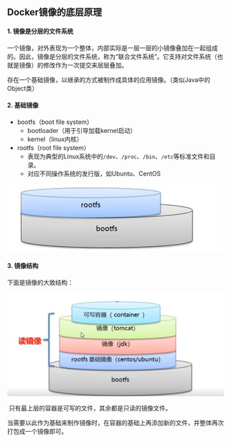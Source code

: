 ## Docker镜像的底层原理

#### 1. 镜像是分层的文件系统

​	一个镜像，对外表现为一个整体，内部实际是一层一层的小镜像叠加在一起组成的。因此，镜像是分层的文件系统，称为“联合文件系统”。它支持对文件系统（也就是镜像）的修改作为一次提交来层层叠加。

​	存在一个基础镜像，以继承的方式被制作成具体的应用镜像。（类似Java中的Object类）

#### 2. 基础镜像

* bootfs（boot file system）
	* bootloader（用于引导加载kernel启动）
	* kernel（linux内核）
* rootfs（root file system）
	* 表现为典型的Linux系统中的`/dev`、`/proc`、`/bin`、`/etc`等标准文件和目录。
	* 对应不同操作系统的发行版，如Ubuntu、CentOS

![image-20230416193243091](assets/image-20230416193243091.png)

#### 3. 镜像结构

下面是镜像的大致结构：

![image-20230416193418059](assets/image-20230416193418059.png)

​	只有最上层的容器是可写的文件，其余都是只读的镜像文件。

​	当需要以此作为基础来制作镜像时，在容器的基础上再添加新的文件，并整体再次打包成一个镜像即可。
